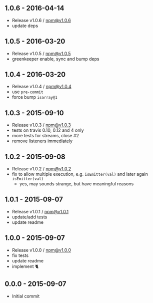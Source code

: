 

## 1.0.6 - 2016-04-14
- Release v1.0.6 / npm@v1.0.6
- update deps

## 1.0.5 - 2016-03-20
- Release v1.0.5 / npm@v1.0.5
- greenkeeper enable, sync and bump deps

## 1.0.4 - 2016-03-20
- Release v1.0.4 / npm@v1.0.4
- use `pre-commit`
- force bump `isarray@1`

## 1.0.3 - 2015-09-10
- Release v1.0.3 / npm@v1.0.3
- tests on travis 0.10, 0.12 and 4 only
- more tests for streams, close #2
- remove listeners immediately

## 1.0.2 - 2015-09-08
- Release v1.0.2 / npm@v1.0.2
- fix to allow multiple execution, e.g. `isEmitter(val)` and later again `isEmitter(val)`
  + yes, may sounds strange, but have meaningful reasons

## 1.0.1 - 2015-09-07
- Release v1.0.1 / npm@v1.0.1
- update/add tests
- update readme

## 1.0.0 - 2015-09-07
- Release v1.0.0 / npm@v1.0.0
- fix tests
- update readme
- implement :cat2:

## 0.0.0 - 2015-09-07
- Initial commit